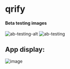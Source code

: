# qrify   
#### Beta testing images
![ab-testing-alt](https://user-images.githubusercontent.com/63915540/194719593-c43a6ce3-d1aa-46b7-8f19-b4472f030276.png)
![ab-testing](https://user-images.githubusercontent.com/63915540/194719596-cf51bae3-d44b-4343-809a-6d9560643ef2.png)

## App display:   
![image](https://user-images.githubusercontent.com/63915540/210260793-e764c430-1a62-48f0-b7b7-58b37b3e6449.png)
